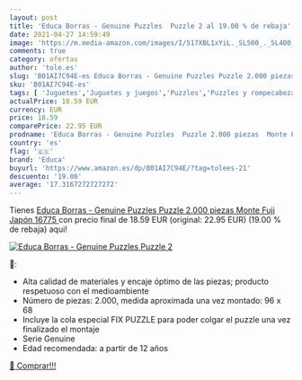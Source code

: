 ```yaml
---
layout: post
title: 'Educa Borras - Genuine Puzzles  Puzzle 2 al 19.00 % de rebaja'
date: 2021-04-27 14:59:49
image: 'https://m.media-amazon.com/images/I/517XBL1xYiL._SL500_._SL400_.jpg'
comments: true
category: ofertas
author: 'tole.es'
slug: 'B01AI7C94E-es Educa Borras - Genuine Puzzles Puzzle 2.000 piezas Monte...'
sku: 'B01AI7C94E-es'
tags: [ 'Juguetes','Juguetes y juegos','Puzzles','Puzzles y rompecabezas','educa','puzzle','puzzles', ]
actualPrice: 18.59 EUR
currency: EUR
price: 18.59
comparePrice: 22.95 EUR
prodname: 'Educa Borras - Genuine Puzzles  Puzzle 2.000 piezas  Monte Fuji  Japón  16775 '
country: 'es'
flag: '🇪🇸'
brand: 'Educa'
buyurl: 'https://www.amazon.es/dp/B01AI7C94E/?tag=tolees-21'
descuento: '19.00'
average: '17.3167272727272'
---
```


Tienes [Educa Borras - Genuine Puzzles  Puzzle 2.000 piezas  Monte Fuji  Japón  16775 ](https://www.amazon.es/dp/B01AI7C94E/?tag=tolees-21) con precio final de  18.59 EUR (original: 22.95 EUR) (19.00 %  de rebaja) aqui!

[![Educa Borras - Genuine Puzzles  Puzzle 2](https://m.media-amazon.com/images/I/517XBL1xYiL._SL500_._SL400_.jpg)](https://www.amazon.es/dp/B01AI7C94E/?tag=tolees-21)

🔎:

- Alta calidad de materiales y encaje óptimo de las piezas; producto respetuoso con el medioambiente
- Número de piezas: 2.000, medida aproximada una vez montado: 96 x 68
- Incluye la cola especial FIX PUZZLE para poder colgar el puzzle una vez finalizado el montaje
- Serie Genuine
- Edad recomendada: a partir de 12 años

[🛒 Comprar!!!](https://www.amazon.es/dp/B01AI7C94E/?tag=tolees-21)
